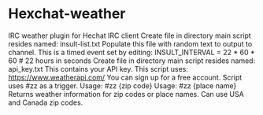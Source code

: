 # Hexchat-weather
IRC weather plugin for Hechat IRC client
Create file in directory main script resides named: insult-list.txt
Populate this file with random text to output to channel.
This is a timed event set by editing: INSULT_INTERVAL = 22 * 60 * 60  # 22 hours in seconds
Create file in directory main script resides named: api_key.txt
This contains your API key.
This script uses: https://www.weatherapi.com/
You can sign up for a free account.
Script uses #zz as a trigger.
Usage: #zz {zip code}
Usage: #zz {place name}
Returns weather information for zip codes or place names.
Can use USA and Canada zip codes.
